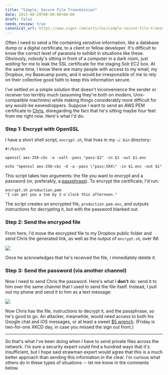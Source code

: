 ```yaml
---
title: "Simple, Secure File Transmission"
date: 2013-08-29T00:00:00+00:00
draft: false
needs_review: true
canonical_url: https://www.viget.com/articles/simple-secure-file-transmission/
---
```


Often I need to send a file containing sensitive information, like a
database dump or a digital certificate, to a client or fellow developer.
It's difficult to know the correct level of paranoia to exhibit in
situations like these. Obviously, nobody's sitting in front of a
computer in a dark room, just *waiting* for me to leak the SSL
certificate for the staging Solr EC2 box. At the same time, I know there
are many people with access to my email, my Dropbox, my Basecamp posts,
and it would be irresponsible of me to rely on their collective good
faith to keep this information secure.

I've settled on a simple solution that doesn't inconvenience the sender
or receiver too terribly much (assuming they're both on modern,
Unix-compatible machines) while making things considerably more
difficult for any would-be eavesdroppers. Suppose I want to send an AWS
PEM certificate to [Chris](https://viget.com/about/team/cjones),
disregarding the fact that he's sitting maybe four feet from me right
now. Here's what I'd do:

### Step 1: Encrypt with OpenSSL

I have a short shell script, `encrypt.sh`, that lives in my `~/.bin`
directory:

    #!/bin/sh

    openssl aes-256-cbc -a -salt -pass "pass:$2" -in $1 -out $1.enc

    echo "openssl aes-256-cbc -d -a -pass \"pass:XXX\" -in $1.enc -out $1"

This script takes two arguments: the file you want to encrypt and a
password (or, preferably, a [passphrase](https://xkcd.com/936/)). To
encrypt the certificate, I'd run:

    encrypt.sh production.pem 
    "I can get you a toe by 3 o'clock this afternoon."

The script creates an encrypted file, `production.pem.enc`, and outputs
instructions for decrypting it, but with the password blanked out.

### Step 2: Send the encryped file

From here, I'd move the encrypted file to my Dropbox public folder and
send Chris the generated link, as well as the output of `encrypt.sh`,
over IM:

![](http://i.imgur.com/lSEsz5z.jpg)

Once he acknowledges that he's received the file, I immediately delete
it.

### Step 3: Send the password (via another channel)

Now I need to send Chris the password. Here's what I **don't** do: send
it to him over the same channel that I used to send the file itself.
Instead, I pull out my phone and send it to him as a text message:

![](http://i.imgur.com/pQHZlkO.jpg)

Now Chris has the file, instructions to decrypt it, and the passphrase,
so he's good to go. An attacker, meanwhile, would need access to both
his Google chat and iOS messages, or at least a sweet [\$5
wrench](http://xkcd.com/538/). (Friday is two-for-one XKCD day, in case
you missed the sign out front.)

------------------------------------------------------------------------

So that's what I've been doing when I have to send private files across
the network. I'm sure a security expert could find a hundred ways that
it's insufficient, but I hope said strawman expert would agree that this
is a much better approach than sending this information in the clear.
I'm curious what others do in these types of situations -- let me know
in the comments below.
